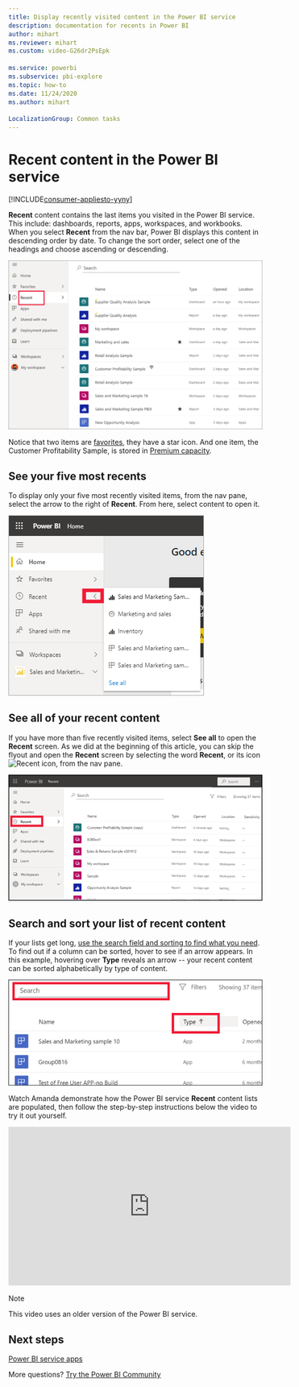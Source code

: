 ```yaml
---
title: Display recently visited content in the Power BI service
description: documentation for recents in Power BI
author: mihart
ms.reviewer: mihart
ms.custom: video-G26dr2PsEpk

ms.service: powerbi
ms.subservice: pbi-explore
ms.topic: how-to
ms.date: 11/24/2020
ms.author: mihart

LocalizationGroup: Common tasks
---
```

# **Recent** content in the Power BI service

[!INCLUDE[consumer-appliesto-yyny](../includes/consumer-appliesto-yyny.md)]

**Recent** content contains the last items you visited in the Power BI service. This include: dashboards, reports, apps, workspaces, and workbooks. When you select **Recent** from the nav bar, Power BI displays this content in descending order by date.  To change the sort order, select one of the headings and choose ascending or descending.


![Recent content window](./media/end-user-recent/power-bi-recents.png)

Notice that two items are [favorites](end-user-favorite.md), they have a star icon. And one item, the Customer Profitability Sample, is stored in [Premium capacity](end-user-license.md).

## See your five most recents

To display only your five most recently visited items, from the nav pane, select the arrow to the right of **Recent**.  From here, select content to open it. 

![Recent content flyout](./media/end-user-recent/power-bi-recent-fly-out.png)

## See all of your recent content

If you have more than five recently visited items, select **See all** to open the **Recent** screen. As we did at the beginning of this article, you can skip the flyout and open the **Recent** screen by selecting the word **Recent**, or its icon ![Recent icon](./media/end-user-recent/power-bi-icon.png), from the nav pane.

![display all recent content](./media/end-user-recent/power-bi-admin-recent.png)


## Search and sort your list of recent content

If your lists get long, [use the search field and sorting to find what you need](end-user-search-sort.md). To find out if a column can be sorted, hover to see if an arrow appears. In this example, hovering over **Type** reveals an arrow -- your recent content can be sorted alphabetically by type of content. 

![Screenshot showing both the Search field and the sort arrow](./media/end-user-recent/power-bi-recent-sort-search.png)

Watch Amanda demonstrate how the Power BI service **Recent** content lists are populated, then follow the step-by-step instructions below the video to try it out yourself.

<iframe width="560" height="315" src="https://www.youtube.com/embed/G26dr2PsEpk" frameborder="0" allowfullscreen></iframe>

> [!NOTE]
> This video uses an older version of the Power BI service.

<!--
## Actions available from the **Recent** content list
The actions available to you will depend on the settings assigned by the content *designer*. Some of your options may include:
* Select the star icon to [favorite a dashboard, report, or app](end-user-favorite.md) ![star icon](./media/end-user-shared-with-me/power-bi-star-icon.png).
* Some dashboards and reports can be re-shared  ![share icon](./media/end-user-shared-with-me/power-bi-share-icon-new.png).
* [Open the report in Excel](end-user-export.md) ![export to Excel icon](./media/end-user-shared-with-me/power-bi-excel.png) 
* [View insights](end-user-insights.md) that Power BI finds in the data ![insights icon](./media/end-user-shared-with-me/power-bi-insights.png). -->





## Next steps
[Power BI service apps](end-user-apps.md)

More questions? [Try the Power BI Community](https://community.powerbi.com/)

